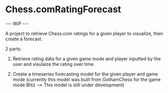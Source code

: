 # Chess.comRatingForecast
--- WiP --- 

A project to retrieve Chess.com ratings for a given player to visualize, then create a forecast. 

2 parts: 

1. Retrieve rating data for a given game mode and player inputted by the user and visulaize the rating over time.

2. Create a timeseries forecasting model for the given player and game mode (currently this model was built from GothamChess for the game mode Blitz --> This model is still under development)
